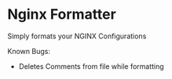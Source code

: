 # Nginx Formatter

Simply formats your NGINX Configurations

Known Bugs:
 - Deletes Comments from file while formatting